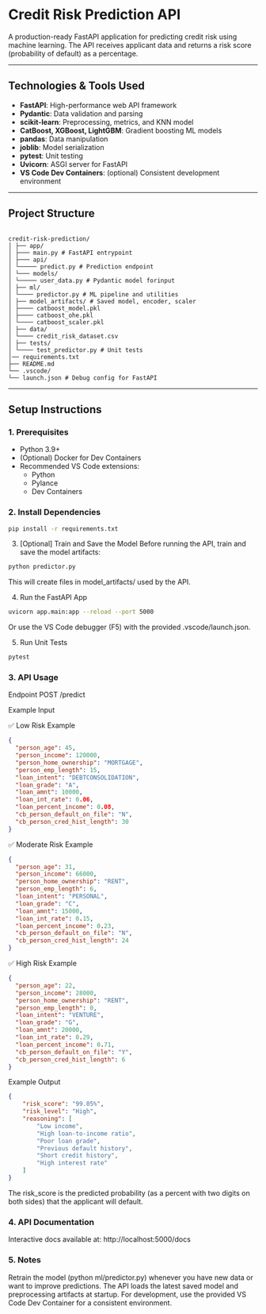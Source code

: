 # Credit Risk Prediction API

A production-ready FastAPI application for predicting credit risk using machine learning. The API receives applicant data and returns a risk score (probability of default) as a percentage.

---

## Technologies & Tools Used

- **FastAPI**: High-performance web API framework
- **Pydantic**: Data validation and parsing
- **scikit-learn**: Preprocessing, metrics, and KNN model
- **CatBoost, XGBoost, LightGBM**: Gradient boosting ML models
- **pandas**: Data manipulation
- **joblib**: Model serialization
- **pytest**: Unit testing
- **Uvicorn**: ASGI server for FastAPI
- **VS Code Dev Containers**: (optional) Consistent development environment

---

## Project Structure
<pre><code>
credit-risk-prediction/ 
│ ├── app/ 
│ ├─── main.py # FastAPI entrypoint 
│ ├─── api/ 
│ └───── predict.py # Prediction endpoint 
│ └─── models/ 
│ └───── user_data.py # Pydantic model forinput 
│ ├── ml/ 
│ └──── predictor.py # ML pipeline and utilities 
│ ├── model_artifacts/ # Saved model, encoder, scaler 
│ ├──── catboost_model.pkl 
│ ├──── catboost_ohe.pkl 
│ └──── catboost_scaler.pkl 
│ ├── data/ 
│ └──── credit_risk_dataset.csv 
│ ├── tests/ 
│ └──── test_predictor.py # Unit tests 
│── requirements.txt 
├── README.md 
└── .vscode/ 
└── launch.json # Debug config for FastAPI
</code></pre>
---

## Setup Instructions

### 1. Prerequisites

- Python 3.9+
- (Optional) Docker for Dev Containers
- Recommended VS Code extensions:
  - Python
  - Pylance
  - Dev Containers

### 2. Install Dependencies

```sh
pip install -r requirements.txt
```

3. [Optional] Train and Save the Model
Before running the API, train and save the model artifacts:

```sh
python predictor.py
```
This will create files in model_artifacts/ used by the API.

4. Run the FastAPI App
```sh
uvicorn app.main:app --reload --port 5000
```
Or use the VS Code debugger (F5) with the provided .vscode/launch.json.

5. Run Unit Tests
```sh
pytest
```
### 3. API Usage
Endpoint
POST /predict

Example Input

✅ Low Risk Example
```json
{
  "person_age": 45,
  "person_income": 120000,
  "person_home_ownership": "MORTGAGE",
  "person_emp_length": 15,
  "loan_intent": "DEBTCONSOLIDATION",
  "loan_grade": "A",
  "loan_amnt": 10000,
  "loan_int_rate": 0.06,
  "loan_percent_income": 0.08,
  "cb_person_default_on_file": "N",
  "cb_person_cred_hist_length": 30
}
```

✅ Moderate Risk Example
```json
{
  "person_age": 31,
  "person_income": 66000,
  "person_home_ownership": "RENT",
  "person_emp_length": 6,
  "loan_intent": "PERSONAL",
  "loan_grade": "C",
  "loan_amnt": 15000,
  "loan_int_rate": 0.15,
  "loan_percent_income": 0.23,
  "cb_person_default_on_file": "N",
  "cb_person_cred_hist_length": 24
}
```

✅ High Risk Example
```json
{
  "person_age": 22,
  "person_income": 28000,
  "person_home_ownership": "RENT",
  "person_emp_length": 0,
  "loan_intent": "VENTURE",
  "loan_grade": "G",
  "loan_amnt": 20000,
  "loan_int_rate": 0.29,
  "loan_percent_income": 0.71,
  "cb_person_default_on_file": "Y",
  "cb_person_cred_hist_length": 6
}

```
Example Output

```json
{
    "risk_score": "99.05%",
    "risk_level": "High",
    "reasoning": [
        "Low income",
        "High loan-to-income ratio",
        "Poor loan grade",
        "Previous default history",
        "Short credit history",
        "High interest rate"
    ]
}
```
The risk_score is the predicted probability (as a percent with two digits on both sides) that the applicant will default.


### 4. API Documentation
Interactive docs available at: http://localhost:5000/docs


### 5. Notes
Retrain the model (python ml/predictor.py) whenever you have new data or want to improve predictions.
The API loads the latest saved model and preprocessing artifacts at startup.
For development, use the provided VS Code Dev Container for a consistent environment.